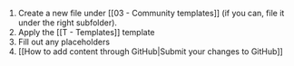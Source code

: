1. Create a new file under [[03 - Community templates]] (if you can, file it under the right subfolder).
2. Apply the [[T - Templates]] template
3. Fill out any placeholders
4. [[How to add content through GitHub|Submit your changes to GitHub]]
